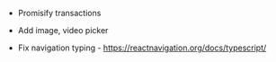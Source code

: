 - Promisify transactions
- Add image, video picker

- Fix navigation typing - https://reactnavigation.org/docs/typescript/

